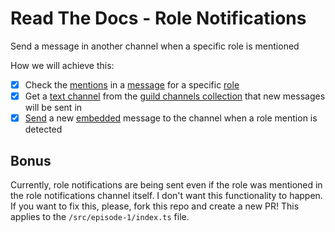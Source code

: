# Read The Docs - Role Notifications
Send a message in another channel when a specific role is mentioned

How we will achieve this:
* [x] Check the [mentions](https://discord.js.org/#/docs/main/stable/class/MessageMentions?scrollTo=roles) in a [message](https://discord.js.org/#/docs/main/stable/class/Message) for a specific [role](https://discord.js.org/#/docs/main/stable/class/Role)  
* [x] Get a [text channel](https://discord.js.org/#/docs/main/stable/class/TextChannel) from the [guild channels collection](https://discord.js.org/#/docs/main/stable/class/GuildChannelManager) that new messages will be sent in  
* [x] [Send](https://discord.js.org/#/docs/main/stable/class/TextChannel?scrollTo=send) a new [embedded](https://discord.js.org/#/docs/main/stable/class/MessageEmbed) message to the channel when a role mention is detected  

## Bonus
Currently, role notifications are being sent even if the role was mentioned in the role notifications channel itself. I don't want this functionality to happen. If you want to fix this, please, fork this repo and create a new PR! This applies to the `/src/episode-1/index.ts` file.
